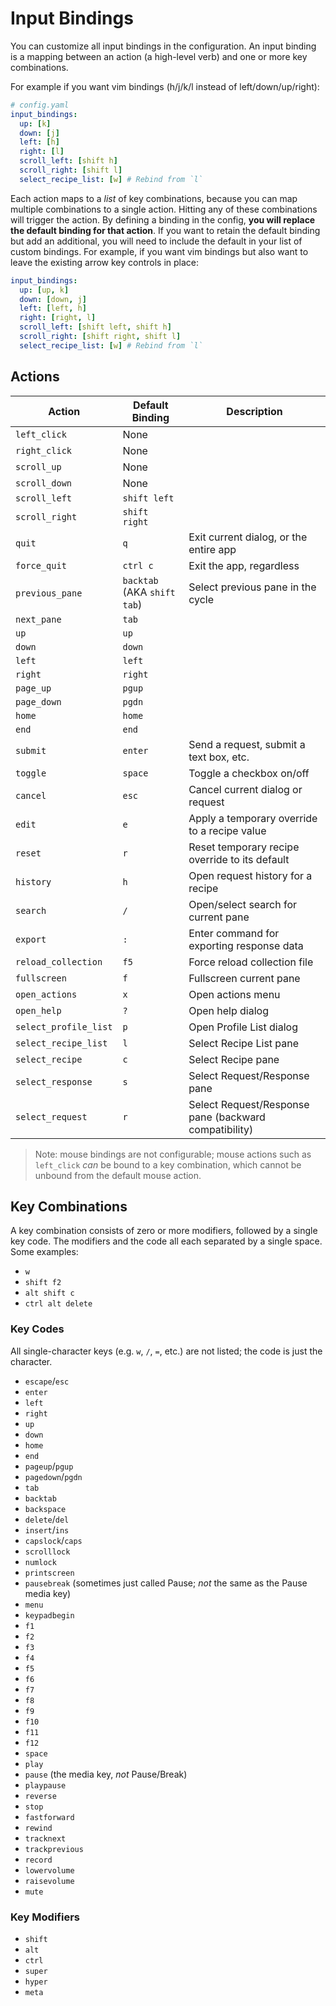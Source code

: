 # Input Bindings

You can customize all input bindings in the configuration. An input binding is a mapping between an action (a high-level verb) and one or more key combinations.

For example if you want vim bindings (h/j/k/l instead of left/down/up/right):

```yaml
# config.yaml
input_bindings:
  up: [k]
  down: [j]
  left: [h]
  right: [l]
  scroll_left: [shift h]
  scroll_right: [shift l]
  select_recipe_list: [w] # Rebind from `l`
```

Each action maps to a _list_ of key combinations, because you can map multiple combinations to a single action. Hitting any of these combinations will trigger the action. By defining a binding in the config, **you will replace the default binding for that action**. If you want to retain the default binding but add an additional, you will need to include the default in your list of custom bindings. For example, if you want vim bindings but also want to leave the existing arrow key controls in place:

```yaml
input_bindings:
  up: [up, k]
  down: [down, j]
  left: [left, h]
  right: [right, l]
  scroll_left: [shift left, shift h]
  scroll_right: [shift right, shift l]
  select_recipe_list: [w] # Rebind from `l`
```

## Actions

| Action                | Default Binding             | Description                                           |
| --------------------- | --------------------------- | ----------------------------------------------------- |
| `left_click`          | None                        |                                                       |
| `right_click`         | None                        |                                                       |
| `scroll_up`           | None                        |                                                       |
| `scroll_down`         | None                        |                                                       |
| `scroll_left`         | `shift left`                |                                                       |
| `scroll_right`        | `shift right`               |                                                       |
| `quit`                | `q`                         | Exit current dialog, or the entire app                |
| `force_quit`          | `ctrl c`                    | Exit the app, regardless                              |
| `previous_pane`       | `backtab` (AKA `shift tab`) | Select previous pane in the cycle                     |
| `next_pane`           | `tab`                       |                                                       |
| `up`                  | `up`                        |                                                       |
| `down`                | `down`                      |                                                       |
| `left`                | `left`                      |                                                       |
| `right`               | `right`                     |                                                       |
| `page_up`             | `pgup`                      |                                                       |
| `page_down`           | `pgdn`                      |                                                       |
| `home`                | `home`                      |                                                       |
| `end`                 | `end`                       |                                                       |
| `submit`              | `enter`                     | Send a request, submit a text box, etc.               |
| `toggle`              | `space`                     | Toggle a checkbox on/off                              |
| `cancel`              | `esc`                       | Cancel current dialog or request                      |
| `edit`                | `e`                         | Apply a temporary override to a recipe value          |
| `reset`               | `r`                         | Reset temporary recipe override to its default        |
| `history`             | `h`                         | Open request history for a recipe                     |
| `search`              | `/`                         | Open/select search for current pane                   |
| `export`              | `:`                         | Enter command for exporting response data             |
| `reload_collection`   | `f5`                        | Force reload collection file                          |
| `fullscreen`          | `f`                         | Fullscreen current pane                               |
| `open_actions`        | `x`                         | Open actions menu                                     |
| `open_help`           | `?`                         | Open help dialog                                      |
| `select_profile_list` | `p`                         | Open Profile List dialog                              |
| `select_recipe_list`  | `l`                         | Select Recipe List pane                               |
| `select_recipe`       | `c`                         | Select Recipe pane                                    |
| `select_response`     | `s`                         | Select Request/Response pane                          |
| `select_request`      | `r`                         | Select Request/Response pane (backward compatibility) |

> Note: mouse bindings are not configurable; mouse actions such as `left_click` _can_ be bound to a key combination, which cannot be unbound from the default mouse action.

## Key Combinations

A key combination consists of zero or more modifiers, followed by a single key code. The modifiers and the code all each separated by a single space. Some examples:

- `w`
- `shift f2`
- `alt shift c`
- `ctrl alt delete`

### Key Codes

All single-character keys (e.g. `w`, `/`, `=`, etc.) are not listed; the code is just the character.

- `escape`/`esc`
- `enter`
- `left`
- `right`
- `up`
- `down`
- `home`
- `end`
- `pageup`/`pgup`
- `pagedown`/`pgdn`
- `tab`
- `backtab`
- `backspace`
- `delete`/`del`
- `insert`/`ins`
- `capslock`/`caps`
- `scrolllock`
- `numlock`
- `printscreen`
- `pausebreak` (sometimes just called Pause; _not_ the same as the Pause media key)
- `menu`
- `keypadbegin`
- `f1`
- `f2`
- `f3`
- `f4`
- `f5`
- `f6`
- `f7`
- `f8`
- `f9`
- `f10`
- `f11`
- `f12`
- `space`
- `play`
- `pause` (the media key, _not_ Pause/Break)
- `playpause`
- `reverse`
- `stop`
- `fastforward`
- `rewind`
- `tracknext`
- `trackprevious`
- `record`
- `lowervolume`
- `raisevolume`
- `mute`

### Key Modifiers

- `shift`
- `alt`
- `ctrl`
- `super`
- `hyper`
- `meta`

